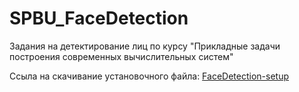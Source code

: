 # SPBU_FaceDetection
Задания на детектирование лиц по курсу "Прикладные задачи построения современных вычислительных систем"

Ссыла на скачивание установочного файла: [FaceDetection-setup](https://drive.google.com/file/d/1FshGxa68Ao6LWNJzSX-ksf0YOT6gOxay/view?usp=sharing)
